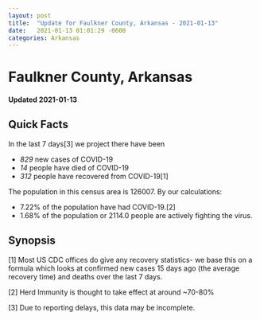 ```yaml
---
layout: post
title:  "Update for Faulkner County, Arkansas - 2021-01-13"
date:   2021-01-13 01:01:29 -0600
categories: Arkansas
---
```


# Faulkner County, Arkansas
#### Updated 2021-01-13

## Quick Facts

In the last 7 days[3] we project there have been
- *829* new cases of COVID-19
- *14* people have died of COVID-19
- *312* people have recovered from COVID-19[1]

The population in this census area is 126007. By our calculations:
- 7.22% of the population have had COVID-19.[2]
- 1.68% of the population or 2114.0 people are actively fighting the virus.

## Synopsis




[1] Most US CDC offices do give any recovery statistics- we base this on a formula which looks at confirmed new cases
15 days ago (the average recovery time) and deaths over the last 7 days.

[2] Herd Immunity is thought to take effect at around ~70-80%

[3] Due to reporting delays, this data may be incomplete.
 
    